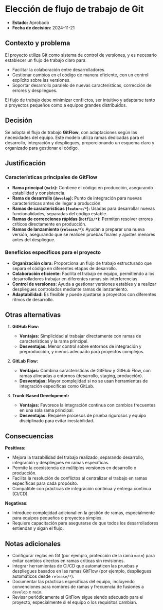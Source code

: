 # Elección de flujo de trabajo de Git

- **Estado:** Aprobado  
- **Fecha de decisión:** 2024-11-21  

## Contexto y problema  

El proyecto utiliza Git como sistema de control de versiones, y es necesario establecer un flujo de trabajo claro para:  
- Facilitar la colaboración entre desarrolladores.  
- Gestionar cambios en el código de manera eficiente, con un control explícito sobre las versiones.  
- Soportar desarrollo paralelo de nuevas características, corrección de errores y despliegues.  

El flujo de trabajo debe minimizar conflictos, ser intuitivo y adaptarse tanto a proyectos pequeños como a equipos grandes distribuidos.

## Decisión  

Se adopta el flujo de trabajo **GitFlow**, con adaptaciones según las necesidades del equipo. Este modelo utiliza ramas dedicadas para el desarrollo, integración y despliegues, proporcionando un esquema claro y organizado para gestionar el código.

## Justificación  

### Características principales de GitFlow  
- **Rama principal (`main`):** Contiene el código en producción, asegurando estabilidad y consistencia.  
- **Rama de desarrollo (`develop`):** Punto de integración para nuevas características antes de llegar a producción.  
- **Ramas de características (`feature/*`):** Usadas para desarrollar nuevas funcionalidades, separadas del código estable.  
- **Ramas de correcciones rápidas (`hotfix/*`):** Permiten resolver errores críticos directamente en producción.  
- **Ramas de lanzamiento (`release/*`):** Ayudan a preparar una nueva versión, asegurando que se realicen pruebas finales y ajustes menores antes del despliegue.  

### Beneficios específicos para el proyecto  
- **Organización clara:** Proporciona un flujo de trabajo estructurado que separa el código en diferentes etapas de desarrollo.  
- **Colaboración eficiente:** Facilita el trabajo en equipo, permitiendo a los desarrolladores trabajar en diferentes ramas sin interferencias.  
- **Control de versiones:** Ayuda a gestionar versiones estables y a realizar despliegues controlados mediante ramas de lanzamiento.  
- **Adaptabilidad:** Es flexible y puede ajustarse a proyectos con diferentes ritmos de desarrollo.  

## Otras alternativas  

1. **GitHub Flow:**  
   - **Ventajas:** Simplicidad al trabajar directamente con ramas de características y la rama principal.  
   - **Desventajas:** Menor control sobre entornos de integración y preproducción, y menos adecuado para proyectos complejos.  

2. **GitLab Flow:**  
   - **Ventajas:** Combina características de GitFlow y GitHub Flow, con ramas alineadas a entornos (desarrollo, staging, producción).  
   - **Desventajas:** Mayor complejidad si no se usan herramientas de integración específicas como GitLab.  

3. **Trunk-Based Development:**  
   - **Ventajas:** Favorece la integración continua con cambios frecuentes en una sola rama principal.  
   - **Desventajas:** Requiere procesos de prueba rigurosos y equipo disciplinado para evitar inestabilidad.  

## Consecuencias  

**Positivas:**  
- Mejora la trazabilidad del trabajo realizado, separando desarrollo, integración y despliegues en ramas específicas.  
- Permite la coexistencia de múltiples versiones en desarrollo o producción.  
- Facilita la resolución de conflictos al centralizar el trabajo en ramas específicas para cada propósito.  
- Compatible con prácticas de integración continua y entrega continua (CI/CD).  

**Negativas:**  
- Introduce complejidad adicional en la gestión de ramas, especialmente para equipos pequeños o proyectos simples.  
- Requiere capacitación para asegurarse de que todos los desarrolladores entiendan y sigan el flujo.  

## Notas adicionales  

- Configurar reglas en Git (por ejemplo, protección de la rama `main`) para evitar cambios directos en ramas críticas sin revisiones.  
- Integrar herramientas de CI/CD que automaticen las pruebas y despliegues basados en las ramas GitFlow (por ejemplo, despliegues automáticos desde `release/*`).  
- Documentar las prácticas específicas del equipo, incluyendo convenciones para nombres de ramas y frecuencia de fusiones a `develop` o `main`.  
- Revisar periódicamente si GitFlow sigue siendo adecuado para el proyecto, especialmente si el equipo o los requisitos cambian.  
